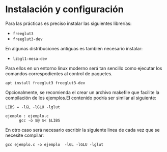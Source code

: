 # Instalación y configuración
Para las prácticas es preciso instalar las siguientes librerías:
- `freeglut3`
- `freeglut3-dev`

En algunas distribuciones antiguas es también necesario instalar:
- `libgl1-mesa-dev`

Para ellos en un entorno linux moderno será tan sencillo como ejecutar los comandos correspodientes al control de paquetes.

`apt install freeglut3 freeglut3-dev`

Opcionalmente, se recomienda el crear un archivo makefile que facilite la compilación de los ejemplos.El contenido podría ser similar al siguiente:
```
LIBS = -lGL -lGLU -lglut

ejemplo : ejemplo.c
	  gcc -o $@ $< $LIBS
```
En otro caso será necesario escribir la siguiente linea de cada vez que se necesite compilar:

`gcc ejemplo.c -o ejemplo  -lGL -lGLU -lglut`
